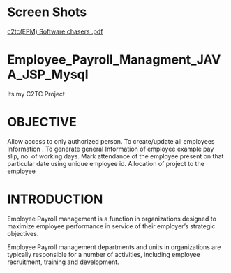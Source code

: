 # Screen Shots
[c2tc(EPM) Software chasers .pdf](https://github.com/ahk77/Employee_Payroll_Managment_JSP/files/6917863/c2tc.EPM.Software.chasers.pdf)


# Employee_Payroll_Managment_JAVA_JSP_Mysql
Its my C2TC  Project


# OBJECTIVE 

Allow access to only authorized   person.
To create/update all employees Information .
To generate general Information of employee example pay slip, no. of working days. 
Mark attendance of the employee present on that particular date using unique employee id.
Allocation of project to the employee


# INTRODUCTION

Employee Payroll management  is a function in organizations designed to maximize employee performance in service of their employer’s strategic objectives.

Employee Payroll management departments and units in organizations are typically responsible for a number of activities, including employee recruitment, training and development.


